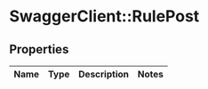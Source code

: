 # SwaggerClient::RulePost

## Properties
Name | Type | Description | Notes
------------ | ------------- | ------------- | -------------

